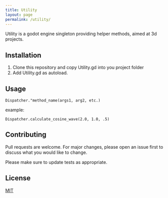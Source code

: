 ```yaml
---
title: Utility
layout: page
permalink: /utility/
---
```


Utility is a godot engine singleton providing helper methods, aimed at 3d projects.

## Installation

1. Clone this repository and copy Utility.gd into you project folder
2. Add Utility.gd as autoload.

## Usage

```GDScript
Dispatcher."method_name(args1, arg2, etc.)
```
example:
```GDScript
Dispatcher.calculate_cosine_wave(2.0, 1.0, .5)
```

## Contributing
Pull requests are welcome. For major changes, please open an issue first to discuss what you would like to change.

Please make sure to update tests as appropriate.

## License
[MIT](https://choosealicense.com/licenses/mit/)
